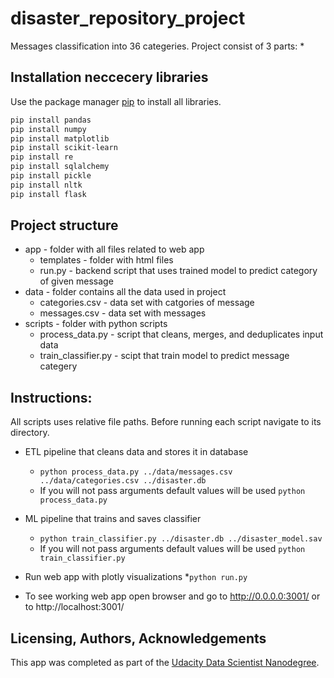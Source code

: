 # disaster_repository_project
Messages classification into 36 categeries.
Project consist of 3 parts:
*

## Installation neccecery libraries

Use the package manager [pip](https://pip.pypa.io/en/stable/) to install all libraries.

```bash
pip install pandas
pip install numpy
pip install matplotlib
pip install scikit-learn
pip install re
pip install sqlalchemy
pip install pickle
pip install nltk
pip install flask
```

## Project structure
* app - folder with all files related to web app
  * templates - folder with html files
  * run.py - backend script that uses trained model to predict category of given message 
* data -  folder contains all the data used in project
  * categories.csv - data set with catgories of message
  * messages.csv - data set with messages
* scripts - folder with python scripts
  * process_data.py - script that cleans, merges, and deduplicates input data
  * train_classifier.py - scipt that train model to predict message categery

## Instructions:
All scripts uses relative file paths.
Before running each script navigate to its directory.

* ETL pipeline that cleans data and stores it in database
    * `python process_data.py ../data/messages.csv ../data/categories.csv ../disaster.db`
    * If you will not pass arguments default values will be used
     `python process_data.py`
    
* ML pipeline that trains and saves classifier
    * `python train_classifier.py ../disaster.db ../disaster_model.sav`
    * If you will not pass arguments default values will be used
     `python train_classifier.py`
* Run web app with plotly visualizations
     *`python run.py`
* To see working web app open browser and go to http://0.0.0.0:3001/ or to http://localhost:3001/

## Licensing, Authors, Acknowledgements
This app was completed as part of the [Udacity Data Scientist Nanodegree](https://www.udacity.com/course/data-scientist-nanodegree--nd025).



